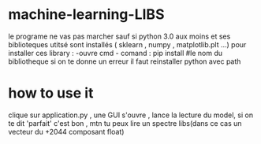 # machine-learning-LIBS
le programe ne vas pas marcher sauf si python 3.0 aux moins et ses biblioteques  utitsé sont installés ( sklearn , numpy , matplotlib.plt ...)
pour installer ces library : -ouvre cmd - comand : pip install #le nom du bibliotheque 
si on te donne un erreur il faut reinstaller python avec path 
# how to use it 
clique sur application.py  , une GUI s'ouvre , lance la lecture du model, si on te dit 'parfait' c'est bon , mtn tu peux lire un spectre libs(dans ce cas un vecteur du +2044 composant
float)
